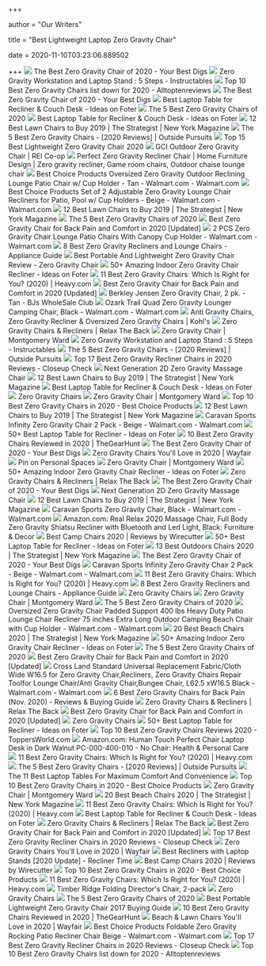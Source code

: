 +++
        
author = "Our Writers"
        
title = "Best Lightweight Laptop Zero Gravity Chair"
        
date = 2020-11-10T03:23:06.889502
        
+++
[ ![](https://www.yourbestdigs.com/wp-content/uploads/2018/05/untitled-3.jpg)](https://www.yourbestdigs.com/wp-content/uploads/2018/05/untitled-3.jpg) The Best Zero Gravity Chair of 2020 - Your Best Digs
[ ![](https://content.instructables.com/ORIG/FFZ/UDYE/K437FZCC/FFZUDYEK437FZCC.jpg?frame=1)](https://content.instructables.com/ORIG/FFZ/UDYE/K437FZCC/FFZUDYEK437FZCC.jpg?frame=1) Zero Gravity Workstation and Laptop Stand : 5 Steps - Instructables
[ ![](https://alltoptenreviews.com/wp-content/uploads/2018/12/The-Naomi-Home-Zero-Gravity-Chair-.jpg)](https://alltoptenreviews.com/wp-content/uploads/2018/12/The-Naomi-Home-Zero-Gravity-Chair-.jpg) Top 10 Best Zero Gravity Chairs list down for 2020 - Alltoptenreviews
[ ![](https://www.yourbestdigs.com/wp-content/uploads/2018/05/zeroGchair-lineup-1.jpg)](https://www.yourbestdigs.com/wp-content/uploads/2018/05/zeroGchair-lineup-1.jpg) The Best Zero Gravity Chair of 2020 - Your Best Digs
[ ![](https://foter.com/photos/272/laptop-desk-for-recliner-chair.jpg?s=ts3)](https://foter.com/photos/272/laptop-desk-for-recliner-chair.jpg?s=ts3) Best Laptop Table for Recliner & Couch Desk - Ideas on Foter
[ ![](https://www.thespruce.com/thmb/xCsrIBrF7VlpXIqyXkV2QMicMxY=/900x0/filters:no_upscale():max_bytes(150000):strip_icc()/DidcotRecliningFoldingZeroGravityChairwithCushion-e722eed3ed5c452e9246c28b68a6c98a.jpg)](https://www.thespruce.com/thmb/xCsrIBrF7VlpXIqyXkV2QMicMxY=/900x0/filters:no_upscale():max_bytes(150000):strip_icc()/DidcotRecliningFoldingZeroGravityChairwithCushion-e722eed3ed5c452e9246c28b68a6c98a.jpg) The 5 Best Zero Gravity Chairs of 2020
[ ![](https://foter.com/photos/title/recliner-laptop-table.jpg)](https://foter.com/photos/title/recliner-laptop-table.jpg) Best Laptop Table for Recliner & Couch Desk - Ideas on Foter
[ ![](https://pyxis.nymag.com/v1/imgs/83a/2f7/897912186b09de46a19622fbdfe71a646e-timber-ridge-zero-gravity-locking-patio-.rhorizontal.w600.jpg)](https://pyxis.nymag.com/v1/imgs/83a/2f7/897912186b09de46a19622fbdfe71a646e-timber-ridge-zero-gravity-locking-patio-.rhorizontal.w600.jpg) 12 Best Lawn Chairs to Buy 2019 | The Strategist | New York Magazine
[ ![](https://2or2n61eranl2ilm943t35jn-wpengine.netdna-ssl.com/wp-content/uploads/2019/05/best-zero-gravity-chair-780x405.jpg)](https://2or2n61eranl2ilm943t35jn-wpengine.netdna-ssl.com/wp-content/uploads/2019/05/best-zero-gravity-chair-780x405.jpg) The 5 Best Zero Gravity Chairs - [2020 Reviews] | Outside Pursuits
[ ![](https://techigem.com/wp-content/uploads/2020/09/81U-SKzOt0L._AC_SL1500_-251x300.jpg)](https://techigem.com/wp-content/uploads/2020/09/81U-SKzOt0L._AC_SL1500_-251x300.jpg) Top 15 Best Lightweight Zero Gravity Chair 2020
[ ![](https://www.rei.com/media/2bc96f34-0a18-45f8-bed1-9179b6f8f6ee?size=784x588)](https://www.rei.com/media/2bc96f34-0a18-45f8-bed1-9179b6f8f6ee?size=784x588) GCI Outdoor Zero Gravity Chair | REI Co-op
[ ![](https://i.pinimg.com/originals/b1/c0/58/b1c058ae05cf380a998ff222f0c5dbd8.jpg)](https://i.pinimg.com/originals/b1/c0/58/b1c058ae05cf380a998ff222f0c5dbd8.jpg) Perfect Zero Gravity Recliner Chair | Home Furniture Design | Zero gravity  recliner, Game room chairs, Outdoor chaise lounge chair
[ ![](https://i5.walmartimages.com/asr/91bac794-3bb2-469a-99b4-1a18ec88288a.ea21421d62abb78fe5c95d4373aeb58a.jpeg?odnWidth=612&odnHeight=612&odnBg=ffffff)](https://i5.walmartimages.com/asr/91bac794-3bb2-469a-99b4-1a18ec88288a.ea21421d62abb78fe5c95d4373aeb58a.jpeg?odnWidth=612&odnHeight=612&odnBg=ffffff) Best Choice Products Oversized Zero Gravity Outdoor Reclining Lounge Patio  Chair w/ Cup Holder - Tan - Walmart.com - Walmart.com
[ ![](https://i5.walmartimages.com/asr/3dd44a1f-9e08-4315-bbcd-ea4bd1818336_1.8047fbdbc80f28db6894805846f17eb9.jpeg)](https://i5.walmartimages.com/asr/3dd44a1f-9e08-4315-bbcd-ea4bd1818336_1.8047fbdbc80f28db6894805846f17eb9.jpeg) Best Choice Products Set of 2 Adjustable Zero Gravity Lounge Chair  Recliners for Patio, Pool w/ Cup Holders - Beige - Walmart.com - Walmart.com
[ ![](https://pyxis.nymag.com/v1/imgs/cce/110/9d71180aae7b8494a51ccf275788bca7cb-amazonbasics-zero-gravity-chair---beige.2x.rhorizontal.w600.jpg)](https://pyxis.nymag.com/v1/imgs/cce/110/9d71180aae7b8494a51ccf275788bca7cb-amazonbasics-zero-gravity-chair---beige.2x.rhorizontal.w600.jpg) 12 Best Lawn Chairs to Buy 2019 | The Strategist | New York Magazine
[ ![](https://www.thespruce.com/thmb/79rpReANldgewPV67MinDOe61NE=/900x0/filters:no_upscale():max_bytes(150000):strip_icc()/OversizedPaddedRecliningZeroGravityChairwithCushion-5b40a027b1324020a54a7f072d932217.jpg)](https://www.thespruce.com/thmb/79rpReANldgewPV67MinDOe61NE=/900x0/filters:no_upscale():max_bytes(150000):strip_icc()/OversizedPaddedRecliningZeroGravityChairwithCushion-5b40a027b1324020a54a7f072d932217.jpg) The 5 Best Zero Gravity Chairs of 2020
[ ![](https://www.deskadvisor.org/wp-content/uploads/2019/01/best-zero-gravity-chair-01-four-seasons-1024x768.jpg)](https://www.deskadvisor.org/wp-content/uploads/2019/01/best-zero-gravity-chair-01-four-seasons-1024x768.jpg) Best Zero Gravity Chair for Back Pain and Comfort in 2020 [Updated]
[ ![](https://i5.walmartimages.com/asr/89eec10a-9146-499e-91ce-8b54893438a0_1.8564bed1769bd562ae937f244605b466.jpeg?odnWidth=612&odnHeight=612&odnBg=ffffff)](https://i5.walmartimages.com/asr/89eec10a-9146-499e-91ce-8b54893438a0_1.8564bed1769bd562ae937f244605b466.jpeg?odnWidth=612&odnHeight=612&odnBg=ffffff) 2 PCS Zero Gravity Chair Lounge Patio Chairs With Canopy Cup Holder -  Walmart.com - Walmart.com
[ ![](https://ws-na.amazon-adsystem.com/widgets/q?_encoding=UTF8&ASIN=B010M1VRXU&Format=_SL250_&ID=AsinImage&MarketPlace=US&ServiceVersion=20070822&WS=1&tag=henfipr-bv-20&language=en_US)](https://ws-na.amazon-adsystem.com/widgets/q?_encoding=UTF8&ASIN=B010M1VRXU&Format=_SL250_&ID=AsinImage&MarketPlace=US&ServiceVersion=20070822&WS=1&tag=henfipr-bv-20&language=en_US) 8 Best Zero Gravity Recliners and Lounge Chairs - Appliance Guide
[ ![](https://ml2ihr7ww3nk.i.optimole.com/9QOb3aA-gN-_eMJV/w:auto/h:auto/q:90/https://bestzerogravitychairhq.com/wp-content/uploads/2017/12/portable-and-lightweight-zero-gravity-chair-review.jpg)](https://ml2ihr7ww3nk.i.optimole.com/9QOb3aA-gN-_eMJV/w:auto/h:auto/q:90/https://bestzerogravitychairhq.com/wp-content/uploads/2017/12/portable-and-lightweight-zero-gravity-chair-review.jpg) Best Portable And Lightweight Zero Gravity Chair Review - Zero Gravity Chair
[ ![](https://foter.com/photos/399/ergonomic-zero-gravity-manual-glider-recliner.jpg?s=pi)](https://foter.com/photos/399/ergonomic-zero-gravity-manual-glider-recliner.jpg?s=pi) 50+ Amazing Indoor Zero Gravity Chair Recliner - Ideas on Foter
[ ![](https://heavy.com/wp-content/uploads/2018/03/best-zero-gravity-chairs-1.jpg?quality=65&strip=all)](https://heavy.com/wp-content/uploads/2018/03/best-zero-gravity-chairs-1.jpg?quality=65&strip=all) 11 Best Zero Gravity Chairs: Which Is Right for You? (2020) | Heavy.com
[ ![](https://www.deskadvisor.org/wp-content/uploads/2019/01/best-zero-gravity-chairs-04-real-relax-massage-chair-1024x1024.jpg)](https://www.deskadvisor.org/wp-content/uploads/2019/01/best-zero-gravity-chairs-04-real-relax-massage-chair-1024x1024.jpg) Best Zero Gravity Chair for Back Pain and Comfort in 2020 [Updated]
[ ![](https://s7d6.scene7.com/is/image/bjs/196545?$bjs-Initial350$)](https://s7d6.scene7.com/is/image/bjs/196545?$bjs-Initial350$) Berkley Jensen Zero Gravity Chair, 2 pk. - Tan - BJs WholeSale Club
[ ![](https://i5.walmartimages.com/asr/d92dc99d-1d0c-415a-bbb3-5c2604692c1a_1.73251b69b20353a8d7045ca1b6205918.jpeg)](https://i5.walmartimages.com/asr/d92dc99d-1d0c-415a-bbb3-5c2604692c1a_1.73251b69b20353a8d7045ca1b6205918.jpeg) Ozark Trail Quad Zero Gravity Lounger Camping Chair, Black - Walmart.com -  Walmart.com
[ ![](https://media.kohlsimg.com/is/image/kohls/3945657_Brown?wid=500&hei=500&op_sharpen=1)](https://media.kohlsimg.com/is/image/kohls/3945657_Brown?wid=500&hei=500&op_sharpen=1) Anti Gravity Chairs, Zero Gravity Recliner & Oversized Zero Gravity Chairs  | Kohl's
[ ![](https://cdn.shopify.com/s/files/1/0011/1273/5803/products/Gravis_Bee_5e60102bb23c1_600x.jpg?v=1599867046)](https://cdn.shopify.com/s/files/1/0011/1273/5803/products/Gravis_Bee_5e60102bb23c1_600x.jpg?v=1599867046) Zero Gravity Chairs & Recliners | Relax The Back
[ ![](https://www.wards.com/dw/image/v2/BBVM_PRD/on/demandware.static/-/Sites-colony-master-catalog/default/dwa5a22add/large/sub_28/764232.png?sw=680&sh=680&sm=fit)](https://www.wards.com/dw/image/v2/BBVM_PRD/on/demandware.static/-/Sites-colony-master-catalog/default/dwa5a22add/large/sub_28/764232.png?sw=680&sh=680&sm=fit) Zero Gravity Chair | Montgomery Ward
[ ![](https://content.instructables.com/ORIG/FZ5/JQN6/K437FWFB/FZ5JQN6K437FWFB.jpg?auto=webp&frame=1&width=320&md=1418f09f5fd9924672aee77d91d4b4c4)](https://content.instructables.com/ORIG/FZ5/JQN6/K437FWFB/FZ5JQN6K437FWFB.jpg?auto=webp&frame=1&width=320&md=1418f09f5fd9924672aee77d91d4b4c4) Zero Gravity Workstation and Laptop Stand : 5 Steps - Instructables
[ ![](https://2or2n61eranl2ilm943t35jn-wpengine.netdna-ssl.com/wp-content/uploads/2019/05/Zero-Gravity-Chair-Adjustablity.jpg)](https://2or2n61eranl2ilm943t35jn-wpengine.netdna-ssl.com/wp-content/uploads/2019/05/Zero-Gravity-Chair-Adjustablity.jpg) The 5 Best Zero Gravity Chairs - [2020 Reviews] | Outside Pursuits
[ ![](https://closeupcheck.com/wp-content/uploads/2019/06/B0786C8W32.jpg)](https://closeupcheck.com/wp-content/uploads/2019/06/B0786C8W32.jpg) Top 17 Best Zero Gravity Recliner Chairs in 2020 Reviews - Closeup Check
[ ![](https://richmedia.ca-richimage.com/ImageDelivery/imageService?profileId=12026540&id=1429736&recipeId=728)](https://richmedia.ca-richimage.com/ImageDelivery/imageService?profileId=12026540&id=1429736&recipeId=728) Next Generation 2D Zero Gravity Massage Chair
[ ![](https://pyxis.nymag.com/v1/imgs/91d/27d/49fdc000e4e3baac281c8f3598c4ce7faf-sunjoy-zero-gravity-chair.2x.rhorizontal.w600.jpg)](https://pyxis.nymag.com/v1/imgs/91d/27d/49fdc000e4e3baac281c8f3598c4ce7faf-sunjoy-zero-gravity-chair.2x.rhorizontal.w600.jpg) 12 Best Lawn Chairs to Buy 2019 | The Strategist | New York Magazine
[ ![](https://foter.com/photos/272/recliner-laptop-table.jpg?s=ts3)](https://foter.com/photos/272/recliner-laptop-table.jpg?s=ts3) Best Laptop Table for Recliner & Couch Desk - Ideas on Foter
[ ![](http://www.ergoquest.com/uploads/5/9/1/5/5915120/4625593_orig.jpg)](http://www.ergoquest.com/uploads/5/9/1/5/5915120/4625593_orig.jpg) Zero Gravity Chairs
[ ![](https://www.wards.com/dw/image/v2/BBVM_PRD/on/demandware.static/-/Sites-colony-master-catalog/default/dw42d896a3/large/sub_28/764232_alt1.png?sw=1500&sh=1500&sm=fit)](https://www.wards.com/dw/image/v2/BBVM_PRD/on/demandware.static/-/Sites-colony-master-catalog/default/dw42d896a3/large/sub_28/764232_alt1.png?sw=1500&sh=1500&sm=fit) Zero Gravity Chair | Montgomery Ward
[ ![](https://www.putproductreviews.com/wp-content/uploads/2019/07/zero-gravity-chairs-810x500.jpg)](https://www.putproductreviews.com/wp-content/uploads/2019/07/zero-gravity-chairs-810x500.jpg) Top 10 Best Zero Gravity Chairs in 2020 - Best Choice Products
[ ![](https://pyxis.nymag.com/v1/imgs/91d/27d/49fdc000e4e3baac281c8f3598c4ce7faf-sunjoy-zero-gravity-chair.rhorizontal.w600.jpg)](https://pyxis.nymag.com/v1/imgs/91d/27d/49fdc000e4e3baac281c8f3598c4ce7faf-sunjoy-zero-gravity-chair.rhorizontal.w600.jpg) 12 Best Lawn Chairs to Buy 2019 | The Strategist | New York Magazine
[ ![](https://i5.walmartimages.com/asr/6cb6212b-bc26-4331-9d3e-5831d6f1ba98_1.7cfff89e5faca47567678262d5589539.jpeg)](https://i5.walmartimages.com/asr/6cb6212b-bc26-4331-9d3e-5831d6f1ba98_1.7cfff89e5faca47567678262d5589539.jpeg) Caravan Sports Infinity Zero Gravity Chair 2 Pack - Beige - Walmart.com -  Walmart.com
[ ![](https://foter.com/photos/376/adjustable-laptop-stand-10.jpg?s=ts3)](https://foter.com/photos/376/adjustable-laptop-stand-10.jpg?s=ts3) 50+ Best Laptop Table for Recliner - Ideas on Foter
[ ![](https://media.thegearhunt.com/wp-content/uploads/2018/03/best-zero-gravity-chair-e1521768972704.jpg)](https://media.thegearhunt.com/wp-content/uploads/2018/03/best-zero-gravity-chair-e1521768972704.jpg) 10 Best Zero Gravity Chairs Reviewed in 2020 | TheGearHunt
[ ![](https://www.yourbestdigs.com/wp-content/uploads/2018/12/amazon-basics-cta.png)](https://www.yourbestdigs.com/wp-content/uploads/2018/12/amazon-basics-cta.png) The Best Zero Gravity Chair of 2020 - Your Best Digs
[ ![](https://secure.img1-fg.wfcdn.com/im/98355756/resize-h310-w310%5Ecompr-r85/1166/116628658/nolia-reclining-zero-gravity-chair.jpg)](https://secure.img1-fg.wfcdn.com/im/98355756/resize-h310-w310%5Ecompr-r85/1166/116628658/nolia-reclining-zero-gravity-chair.jpg) Zero Gravity Chairs You'll Love in 2020 | Wayfair
[ ![](https://i.pinimg.com/originals/0d/fd/be/0dfdbe87190584332bd2faea827d403c.jpg)](https://i.pinimg.com/originals/0d/fd/be/0dfdbe87190584332bd2faea827d403c.jpg) Pin on Personal Spaces
[ ![](https://www.wards.com/dw/image/v2/BBVM_PRD/on/demandware.static/-/Sites-colony-master-catalog/default/dw1c0623e3/large/sub_28/sw764232_Brown_alt.png?sw=1500&sh=1500&sm=fit)](https://www.wards.com/dw/image/v2/BBVM_PRD/on/demandware.static/-/Sites-colony-master-catalog/default/dw1c0623e3/large/sub_28/sw764232_Brown_alt.png?sw=1500&sh=1500&sm=fit) Zero Gravity Chair | Montgomery Ward
[ ![](https://foter.com/photos/399/classic-black-swivel-recliner.jpg?s=ts3)](https://foter.com/photos/399/classic-black-swivel-recliner.jpg?s=ts3) 50+ Amazing Indoor Zero Gravity Chair Recliner - Ideas on Foter
[ ![](https://cdn.shopify.com/s/files/1/0011/1273/5803/products/novus2_ffb349b6-1bf5-445a-b4e7-aefadba839da_600x.jpg?v=1571610392)](https://cdn.shopify.com/s/files/1/0011/1273/5803/products/novus2_ffb349b6-1bf5-445a-b4e7-aefadba839da_600x.jpg?v=1571610392) Zero Gravity Chairs & Recliners | Relax The Back
[ ![](https://www.yourbestdigs.com/wp-content/uploads/2018/05/untitled-1.jpg)](https://www.yourbestdigs.com/wp-content/uploads/2018/05/untitled-1.jpg) The Best Zero Gravity Chair of 2020 - Your Best Digs
[ ![](https://images.costco-static.com/ImageDelivery/imageService?profileId=12026540&itemId=100507881-847&recipeName=680)](https://images.costco-static.com/ImageDelivery/imageService?profileId=12026540&itemId=100507881-847&recipeName=680) Next Generation 2D Zero Gravity Massage Chair
[ ![](https://pyxis.nymag.com/v1/imgs/b5d/8d5/6c95047badf156b94d437ba610c8c4924b-adirondack-chair-lede.rsquare.w700.jpg)](https://pyxis.nymag.com/v1/imgs/b5d/8d5/6c95047badf156b94d437ba610c8c4924b-adirondack-chair-lede.rsquare.w700.jpg) 12 Best Lawn Chairs to Buy 2019 | The Strategist | New York Magazine
[ ![](https://i5.walmartimages.com/asr/458f94cc-f0dc-48aa-8904-0e5eadb89356_1.5684052b0dcb0dd8e47fb458a8958bdc.jpeg?odnWidth=612&odnHeight=612&odnBg=ffffff)](https://i5.walmartimages.com/asr/458f94cc-f0dc-48aa-8904-0e5eadb89356_1.5684052b0dcb0dd8e47fb458a8958bdc.jpeg?odnWidth=612&odnHeight=612&odnBg=ffffff) Caravan Sports Zero Gravity Chair, Black - Walmart.com - Walmart.com
[ ![](https://images-na.ssl-images-amazon.com/images/I/710bxWqWNML._AC_SL1500_.jpg)](https://images-na.ssl-images-amazon.com/images/I/710bxWqWNML._AC_SL1500_.jpg) Amazon.com: Real Relax 2020 Massage Chair, Full Body Zero Gravity Shiatsu  Recliner with Bluetooth and Led Light, Black: Furniture & Decor
[ ![](https://cdn.thewirecutter.com/wp-content/uploads/2017/08/camping-chairs-2x1-fullres-28-1024x512.jpg)](https://cdn.thewirecutter.com/wp-content/uploads/2017/08/camping-chairs-2x1-fullres-28-1024x512.jpg) Best Camp Chairs 2020 | Reviews by Wirecutter
[ ![](https://foter.com/photos/253/table-ez-for-lift-chair-right-side.jpg?s=ts3)](https://foter.com/photos/253/table-ez-for-lift-chair-right-side.jpg?s=ts3) 50+ Best Laptop Table for Recliner - Ideas on Foter
[ ![](https://pyxis.nymag.com/v1/imgs/f4c/da5/90c17e8eaeb5f35cdc6de3efcb53e03e3a-200506-02-lenses.2x.rsquare.w600.jpg)](https://pyxis.nymag.com/v1/imgs/f4c/da5/90c17e8eaeb5f35cdc6de3efcb53e03e3a-200506-02-lenses.2x.rsquare.w600.jpg) 13 Best Outdoors Chairs 2020 | The Strategist | New York Magazine
[ ![](https://www.yourbestdigs.com/wp-content/uploads/2018/05/untitled-11.jpg)](https://www.yourbestdigs.com/wp-content/uploads/2018/05/untitled-11.jpg) The Best Zero Gravity Chair of 2020 - Your Best Digs
[ ![](https://i5.walmartimages.com/asr/8df9d9f5-e884-4428-bbe6-7b11c42bee0f_1.d28a99a33cf9b8b8b4f51e1e26be5328.jpeg)](https://i5.walmartimages.com/asr/8df9d9f5-e884-4428-bbe6-7b11c42bee0f_1.d28a99a33cf9b8b8b4f51e1e26be5328.jpeg) Caravan Sports Infinity Zero Gravity Chair 2 Pack - Beige - Walmart.com -  Walmart.com
[ ![](https://heavy.com/wp-content/uploads/2018/03/portal-oversized-zero-gravity-chair-with-side-table.jpg?quality=65&strip=all&w=425)](https://heavy.com/wp-content/uploads/2018/03/portal-oversized-zero-gravity-chair-with-side-table.jpg?quality=65&strip=all&w=425) 11 Best Zero Gravity Chairs: Which Is Right for You? (2020) | Heavy.com
[ ![](https://bestvacuumresource.com/wp-content/uploads/Svago-ZGR-Plus-Dual-Power-Zero-Gravity-Recliner.jpg)](https://bestvacuumresource.com/wp-content/uploads/Svago-ZGR-Plus-Dual-Power-Zero-Gravity-Recliner.jpg) 8 Best Zero Gravity Recliners and Lounge Chairs - Appliance Guide
[ ![](http://www.ergoquest.com/uploads/5/9/1/5/5915120/1395947_orig.jpg)](http://www.ergoquest.com/uploads/5/9/1/5/5915120/1395947_orig.jpg) Zero Gravity Chairs
[ ![](https://www.wards.com/dw/image/v2/BBVM_PRD/on/demandware.static/-/Sites-colony-master-catalog/default/dwac19f474/large/sub_36/sw764232_alt1.png?sw=1500&sh=1500&sm=fit)](https://www.wards.com/dw/image/v2/BBVM_PRD/on/demandware.static/-/Sites-colony-master-catalog/default/dwac19f474/large/sub_36/sw764232_alt1.png?sw=1500&sh=1500&sm=fit) Zero Gravity Chair | Montgomery Ward
[ ![](https://www.thespruce.com/thmb/u3rt3REhhB7spkS6CM2PvpDPu7s=/900x0/filters:no_upscale():max_bytes(150000):strip_icc()/ByerRecliningZeroGravityChair-79826d91d20c4fa8b5ea9a650ac3fa15.jpg)](https://www.thespruce.com/thmb/u3rt3REhhB7spkS6CM2PvpDPu7s=/900x0/filters:no_upscale():max_bytes(150000):strip_icc()/ByerRecliningZeroGravityChair-79826d91d20c4fa8b5ea9a650ac3fa15.jpg) The 5 Best Zero Gravity Chairs of 2020
[ ![](https://i5.walmartimages.com/asr/844a884f-4b85-46a3-92c1-e264ef6d90e8_1.fb7f91766a6b1ade692f4cec20d6dc42.jpeg?odnWidth=612&odnHeight=612&odnBg=ffffff)](https://i5.walmartimages.com/asr/844a884f-4b85-46a3-92c1-e264ef6d90e8_1.fb7f91766a6b1ade692f4cec20d6dc42.jpeg?odnWidth=612&odnHeight=612&odnBg=ffffff) Oversized Zero Gravity Chair Padded Support 400 lbs Heavy Duty Patio Lounge  Chair Recliner 75 inches Extra Long Outdoor Camping Beach Chair with Cup  Holder - Walmart.com - Walmart.com
[ ![](https://pyxis.nymag.com/v1/imgs/e26/b8f/8019811ed4d1db61bf4ce1f9e6b045bc2d.rdeep-vertical.w245.jpg)](https://pyxis.nymag.com/v1/imgs/e26/b8f/8019811ed4d1db61bf4ce1f9e6b045bc2d.rdeep-vertical.w245.jpg) 20 Best Beach Chairs 2020 | The Strategist | New York Magazine
[ ![](https://foter.com/photos/title/zero-gravity-recliners.jpg)](https://foter.com/photos/title/zero-gravity-recliners.jpg) 50+ Amazing Indoor Zero Gravity Chair Recliner - Ideas on Foter
[ ![](https://www.thespruce.com/thmb/zHjTL48Yc4WA_reBMl4woj1tMX4=/900x0/filters:no_upscale():max_bytes(150000):strip_icc()/basalt-lafuma-furniture-beach-chairs-lfm3118-8553-64_1000-ea284c3987854c4582321dc074a566fd.jpg)](https://www.thespruce.com/thmb/zHjTL48Yc4WA_reBMl4woj1tMX4=/900x0/filters:no_upscale():max_bytes(150000):strip_icc()/basalt-lafuma-furniture-beach-chairs-lfm3118-8553-64_1000-ea284c3987854c4582321dc074a566fd.jpg) The 5 Best Zero Gravity Chairs of 2020
[ ![](https://www.deskadvisor.org/wp-content/uploads/2019/01/best-zero-gravity-chairs-07-human-touch-zero-gravity-massage-chair-1024x783.jpg)](https://www.deskadvisor.org/wp-content/uploads/2019/01/best-zero-gravity-chairs-07-human-touch-zero-gravity-massage-chair-1024x783.jpg) Best Zero Gravity Chair for Back Pain and Comfort in 2020 [Updated]
[ ![](https://i5.walmartimages.com/asr/95baa135-f79c-4a35-a918-8494a3e27a00_1.892d1db67f57e15a1092f451046677d3.jpeg?odnWidth=612&odnHeight=612&odnBg=ffffff)](https://i5.walmartimages.com/asr/95baa135-f79c-4a35-a918-8494a3e27a00_1.892d1db67f57e15a1092f451046677d3.jpeg?odnWidth=612&odnHeight=612&odnBg=ffffff) Cross Land Standard Universal Replacement Fabric/Cloth Wide W16.5 for Zero  Gravity Chair,Recliners, Zero Gravity Chairs Repair Toolfor Lounge Chair/Anti  Gravity Chair,Bungee Chair, L62.5 xW16.5 Black - Walmart.com - Walmart.com
[ ![](https://wisepick.org/wp-content/uploads/2019/08/Best-zero-gravity-chair-FI-1.png)](https://wisepick.org/wp-content/uploads/2019/08/Best-zero-gravity-chair-FI-1.png) 6 Best Zero Gravity Chairs for Back Pain (Nov. 2020) - Reviews & Buying  Guide
[ ![](https://cdn.shopify.com/s/files/1/0011/1273/5803/products/AndrewLaBlac_XChair3.0_WEB_clip-c_600x.jpg?v=1582216085)](https://cdn.shopify.com/s/files/1/0011/1273/5803/products/AndrewLaBlac_XChair3.0_WEB_clip-c_600x.jpg?v=1582216085) Zero Gravity Chairs & Recliners | Relax The Back
[ ![](https://www.deskadvisor.org/wp-content/uploads/2019/01/best-zero-gravity-chair-02-caravan-infinity-chairs-1024x1024.jpg)](https://www.deskadvisor.org/wp-content/uploads/2019/01/best-zero-gravity-chair-02-caravan-infinity-chairs-1024x1024.jpg) Best Zero Gravity Chair for Back Pain and Comfort in 2020 [Updated]
[ ![](http://www.ergoquest.com/uploads/5/9/1/5/5915120/2577861_orig.jpg)](http://www.ergoquest.com/uploads/5/9/1/5/5915120/2577861_orig.jpg) Zero Gravity Chairs
[ ![](https://foter.com/photos/299/ekornes-stressless-pc-laptop-computer-table-for-recliner-chair-walnut.jpg?s=ts3)](https://foter.com/photos/299/ekornes-stressless-pc-laptop-computer-table-for-recliner-chair-walnut.jpg?s=ts3) 50+ Best Laptop Table for Recliner - Ideas on Foter
[ ![](https://m.media-amazon.com/images/I/51Qeq4J6dlL.jpg)](https://m.media-amazon.com/images/I/51Qeq4J6dlL.jpg) Top 10 Best Zero Gravity Chairs Reviews 2020 - ToppersWorld.com
[ ![](https://images-na.ssl-images-amazon.com/images/I/31hpIoImq8L._AC_.jpg)](https://images-na.ssl-images-amazon.com/images/I/31hpIoImq8L._AC_.jpg) Amazon.com: Human Touch Perfect Chair Laptop Desk in Dark Walnut  PC-000-400-010 - No Chair: Health & Personal Care
[ ![](https://heavy.com/wp-content/uploads/2019/02/71PuMv0e2OL._AC_SL1500_.jpg?quality=65&strip=all&w=425)](https://heavy.com/wp-content/uploads/2019/02/71PuMv0e2OL._AC_SL1500_.jpg?quality=65&strip=all&w=425) 11 Best Zero Gravity Chairs: Which Is Right for You? (2020) | Heavy.com
[ ![](https://2or2n61eranl2ilm943t35jn-wpengine.netdna-ssl.com/wp-content/uploads/2019/05/Lafuma-LFM3120-7057-Futura-Air-Comfort-Zero-Gravity-Recliner.jpg)](https://2or2n61eranl2ilm943t35jn-wpengine.netdna-ssl.com/wp-content/uploads/2019/05/Lafuma-LFM3120-7057-Futura-Air-Comfort-Zero-Gravity-Recliner.jpg) The 5 Best Zero Gravity Chairs - [2020 Reviews] | Outside Pursuits
[ ![](https://cdn.homedit.com/wp-content/uploads/2019/11/Solid-Top-Height-Adjustable-Mobile-Laptop-Desk-Cart.jpg)](https://cdn.homedit.com/wp-content/uploads/2019/11/Solid-Top-Height-Adjustable-Mobile-Laptop-Desk-Cart.jpg) The 11 Best Laptop Tables For Maximum Comfort And Convenience
[ ![](https://m.media-amazon.com/images/I/41SpE6GsENL.jpg)](https://m.media-amazon.com/images/I/41SpE6GsENL.jpg) Top 10 Best Zero Gravity Chairs in 2020 - Best Choice Products
[ ![](https://www.wards.com/dw/image/v2/BBVM_PRD/on/demandware.static/-/Sites-colony-master-catalog/default/dw619ebc6c/large/sub_28/764232_alt2.png?sw=1500&sh=1500&sm=fit)](https://www.wards.com/dw/image/v2/BBVM_PRD/on/demandware.static/-/Sites-colony-master-catalog/default/dw619ebc6c/large/sub_28/764232_alt2.png?sw=1500&sh=1500&sm=fit) Zero Gravity Chair | Montgomery Ward
[ ![](https://pyxis.nymag.com/v1/imgs/855/126/b9dbbcdb6fd64facd83e9ebd967b04a83e-coleman-portable-camping-quad-chair-with.rhorizontal.w600.jpg)](https://pyxis.nymag.com/v1/imgs/855/126/b9dbbcdb6fd64facd83e9ebd967b04a83e-coleman-portable-camping-quad-chair-with.rhorizontal.w600.jpg) 20 Best Beach Chairs 2020 | The Strategist | New York Magazine
[ ![](https://heavy.com/wp-content/uploads/2018/03/best-choice-products-two-person-zero-gravity-chair.jpg?quality=65&strip=all&w=425)](https://heavy.com/wp-content/uploads/2018/03/best-choice-products-two-person-zero-gravity-chair.jpg?quality=65&strip=all&w=425) 11 Best Zero Gravity Chairs: Which Is Right for You? (2020) | Heavy.com
[ ![](https://foter.com/photos/254/recliner-laptop-table.jpg?s=ts3)](https://foter.com/photos/254/recliner-laptop-table.jpg?s=ts3) Best Laptop Table for Recliner & Couch Desk - Ideas on Foter
[ ![](https://cdn.shopify.com/s/files/1/0011/1273/5803/products/PC-420_Com_5f4d94c3f03a7_600x.jpg?v=1601520971)](https://cdn.shopify.com/s/files/1/0011/1273/5803/products/PC-420_Com_5f4d94c3f03a7_600x.jpg?v=1601520971) Zero Gravity Chairs & Recliners | Relax The Back
[ ![](https://www.deskadvisor.org/wp-content/uploads/2018/08/best_zero_gravity_reclining_massage_chair.jpg)](https://www.deskadvisor.org/wp-content/uploads/2018/08/best_zero_gravity_reclining_massage_chair.jpg) Best Zero Gravity Chair for Back Pain and Comfort in 2020 [Updated]
[ ![](https://closeupcheck.com/wp-content/uploads/2018/05/B073DQGL9N.jpg)](https://closeupcheck.com/wp-content/uploads/2018/05/B073DQGL9N.jpg) Top 17 Best Zero Gravity Recliner Chairs in 2020 Reviews - Closeup Check
[ ![](https://secure.img1-fg.wfcdn.com/im/65234983/resize-h160-w160%5Ecompr-r85/1236/123659303/Padded+Reclining+Zero+Gravity+Chair+with+Cushion.jpg)](https://secure.img1-fg.wfcdn.com/im/65234983/resize-h160-w160%5Ecompr-r85/1236/123659303/Padded+Reclining+Zero+Gravity+Chair+with+Cushion.jpg) Zero Gravity Chairs You'll Love in 2020 | Wayfair
[ ![](https://reclinertime.com/wp-content/uploads/2019/01/Laptop-table-recliner-feature-720x340.jpg)](https://reclinertime.com/wp-content/uploads/2019/01/Laptop-table-recliner-feature-720x340.jpg) Best Recliners with Laptop Stands [2020 Update] - Recliner Time
[ ![](https://d1b5h9psu9yexj.cloudfront.net/16110/Renetto-Original-Canopy-Chair_20180703-140046_full.png)](https://d1b5h9psu9yexj.cloudfront.net/16110/Renetto-Original-Canopy-Chair_20180703-140046_full.png) Best Camp Chairs 2020 | Reviews by Wirecutter
[ ![](https://m.media-amazon.com/images/I/51IFR6t9duL.jpg)](https://m.media-amazon.com/images/I/51IFR6t9duL.jpg) Top 10 Best Zero Gravity Chairs in 2020 - Best Choice Products
[ ![](https://heavy.com/wp-content/uploads/2018/03/luckberry-zero-gravity-chair.jpg?quality=65&strip=all&w=425)](https://heavy.com/wp-content/uploads/2018/03/luckberry-zero-gravity-chair.jpg?quality=65&strip=all&w=425) 11 Best Zero Gravity Chairs: Which Is Right for You? (2020) | Heavy.com
[ ![](https://images.costco-static.com/ImageDelivery/imageService?profileId=12026540&imageId=1325396-847__1&recipeName=350)](https://images.costco-static.com/ImageDelivery/imageService?profileId=12026540&imageId=1325396-847__1&recipeName=350) Timber Ridge Folding Director's Chair, 2-pack
[ ![](http://www.ergoquest.com/uploads/5/9/1/5/5915120/1410361_orig.jpg)](http://www.ergoquest.com/uploads/5/9/1/5/5915120/1410361_orig.jpg) Zero Gravity Chairs
[ ![](https://www.thespruce.com/thmb/WM9iGkpxxnHbalMQZRj8d-8XJDY=/800x600/smart/filters:no_upscale()/DidcotRecliningFoldingZeroGravityChairwithCushion-e722eed3ed5c452e9246c28b68a6c98a.jpg)](https://www.thespruce.com/thmb/WM9iGkpxxnHbalMQZRj8d-8XJDY=/800x600/smart/filters:no_upscale()/DidcotRecliningFoldingZeroGravityChairwithCushion-e722eed3ed5c452e9246c28b68a6c98a.jpg) The 5 Best Zero Gravity Chairs of 2020
[ ![](https://ws-na.amazon-adsystem.com/widgets/q?_encoding=UTF8&ASIN=B00HJ9U05U&Format=_SL250_&ID=AsinImage&MarketPlace=US&ServiceVersion=20070822&WS=1&tag=mykitcacce-20)](https://ws-na.amazon-adsystem.com/widgets/q?_encoding=UTF8&ASIN=B00HJ9U05U&Format=_SL250_&ID=AsinImage&MarketPlace=US&ServiceVersion=20070822&WS=1&tag=mykitcacce-20) Best Portable Lightweight Zero Gravity Chair 2017 Buying Guide
[ ![](https://media.thegearhunt.com/wp-content/uploads/2018/03/best-zero-gravity-chair-604x270.jpg)](https://media.thegearhunt.com/wp-content/uploads/2018/03/best-zero-gravity-chair-604x270.jpg) 10 Best Zero Gravity Chairs Reviewed in 2020 | TheGearHunt
[ ![](https://secure.img1-fg.wfcdn.com/im/75960742/resize-h600-w600%5Ecompr-r85/9503/95030978/Beach+%26+Lawn+Chairs.jpg)](https://secure.img1-fg.wfcdn.com/im/75960742/resize-h600-w600%5Ecompr-r85/9503/95030978/Beach+%26+Lawn+Chairs.jpg) Beach & Lawn Chairs You'll Love in 2020 | Wayfair
[ ![](https://i5.walmartimages.com/asr/8e92e006-5e8b-47fa-b840-3e04599e1fd0.62b80d0eb5b579a980b482701b7226d9.jpeg?odnWidth=612&odnHeight=612&odnBg=ffffff)](https://i5.walmartimages.com/asr/8e92e006-5e8b-47fa-b840-3e04599e1fd0.62b80d0eb5b579a980b482701b7226d9.jpeg?odnWidth=612&odnHeight=612&odnBg=ffffff) Best Choice Products Foldable Zero Gravity Rocking Patio Recliner Chair  Beige - Walmart.com - Walmart.com
[ ![](https://closeupcheck.com/wp-content/uploads/2019/06/B07GS5XPL1.jpg)](https://closeupcheck.com/wp-content/uploads/2019/06/B07GS5XPL1.jpg) Top 17 Best Zero Gravity Recliner Chairs in 2020 Reviews - Closeup Check
[ ![](https://alltoptenreviews.com/wp-content/uploads/2019/05/Giantex-Zero-Gravity-Patio-Chaise-Lounge-Chair-Set.jpg)](https://alltoptenreviews.com/wp-content/uploads/2019/05/Giantex-Zero-Gravity-Patio-Chaise-Lounge-Chair-Set.jpg) Top 10 Best Zero Gravity Chairs list down for 2020 - Alltoptenreviews
